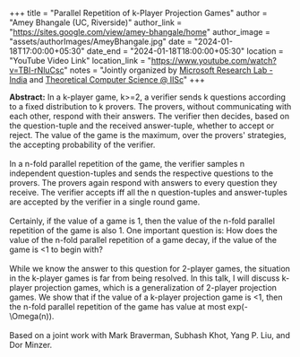 +++
title = "Parallel Repetition of k-Player Projection Games"
author = "Amey Bhangale (UC, Riverside)"
author_link = "https://sites.google.com/view/amey-bhangale/home"
author_image = "assets/authorImages/AmeyBhangale.jpg"
date = "2024-01-18T17:00:00+05:30"
date_end = "2024-01-18T18:00:00+05:30"
location = "YouTube Video Link"
location_link = "https://www.youtube.com/watch?v=TBI-rNluCsc"
notes = "Jointly organized by <a href = "https://www.microsoft.com/en-us/research/lab/microsoft-research-india/" target= "_blank">Microsoft Research Lab - India</a> and <a href='https://www.csa.iisc.ac.in/theoretical-computer-science/' target= "_blank">Theoretical Computer Science @ IISc</a>"
+++

<b>Abstract:</b>
In a k-player game, k>=2, a verifier sends k questions according to a fixed distribution to k provers. The provers, 
without communicating with each other, respond with their answers. The verifier then decides, based on the 
question-tuple and the received answer-tuple, whether to accept or reject. The value of the game is the maximum, 
over the provers' strategies, the accepting probability of the verifier.
<br><br>
In a n-fold parallel repetition of the game, the verifier samples n independent question-tuples and sends the 
respective questions to the provers. The provers again respond with answers to every question they receive. The 
verifier accepts iff all the n question-tuples and answer-tuples are accepted by the verifier in a single round game.
<br><br>
Certainly, if the value of a game is 1, then the value of the n-fold parallel repetition of the game is also 1. 
One important question is: How does the value of the n-fold parallel repetition of a game decay, if the value of 
the game is <1 to begin with?
<br><br>
While we know the answer to this question for 2-player games, the situation in the k-player games is far from being 
resolved. In this talk, I will discuss k-player projection games, which is a generalization of 2-player projection 
games. We show that if the value of a k-player projection game is <1, then the n-fold parallel repetition of the 
game has value at most exp(-\Omega(n)).
<br><br>
Based on a joint work with Mark Braverman, Subhash Khot, Yang P. Liu, and Dor Minzer.
